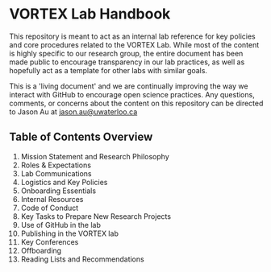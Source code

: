 # VORTEX Lab Handbook
This repository is meant to act as an internal lab reference for key policies and core procedures related to the VORTEX Lab. While most of the content is highly specific to our research group, the entire document has been made public to encourage transparency in our lab practices, as well as hopefully act as a template for other labs with similar goals.

This is a 'living document' and we are continually improving the way we interact with GitHub to encourage open science practices. Any questions, comments, or concerns about the content on this repository can be directed to Jason Au at jason.au@uwaterloo.ca

## Table of Contents Overview
1. Mission Statement and Research Philosophy
2. Roles & Expectations
3. Lab Communications
4. Logistics and Key Policies
5. Onboarding Essentials
6. Internal Resources
7. Code of Conduct
8. Key Tasks to Prepare New Research Projects
9. Use of GitHub in the lab
10. Publishing in the VORTEX lab
11. Key Conferences
12. Offboarding
13. Reading Lists and Recommendations
